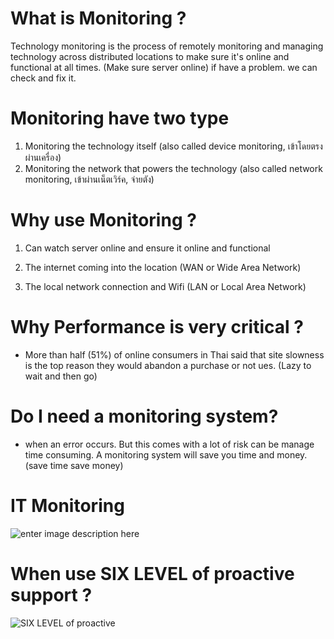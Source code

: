 
# What is Monitoring ?

  

Technology monitoring is the process of remotely monitoring and managing technology across distributed locations to make
sure it's online and functional at all times. (Make sure server online)
if have a problem. we can check and fix it.

# Monitoring have two type
1. Monitoring the technology itself (also called device monitoring, เข้าโดยตรงผ่านเครื่อง)
2. Monitoring the network that powers the technology (also called network monitoring, เข้าผ่านเน็ตเวิร์ค, จ่ายตัง)

  

# Why use Monitoring ?
1. Can watch server online and ensure it online and functional

2. The internet coming into the location (WAN or Wide Area Network)

3. The local network connection and Wifi (LAN or Local Area Network)

# Why Performance is very critical ?
  - More than half (51%) of online consumers in Thai said that site slowness is the top reason they would abandon  a purchase or not ues. (Lazy to wait and then go)


# Do I need a monitoring system?
- when an error occurs. But this comes with a lot of risk can be manage time consuming. A monitoring system will save you time and money. (save time save money)

# IT Monitoring 
![enter image description here](https://cdn.ttgtmedia.com/rms/onlineImages/itops-it_monitoring_is_everywhere-i_mobile.png)  

# When use SIX LEVEL of proactive support ?

![SIX LEVEL of proactive](https://uploads-ssl.webflow.com/5d25efbe528d2eb45fbf09ac/5d7f2037500eccb09fd18161_technology-monitoring-proactive-support.png)

